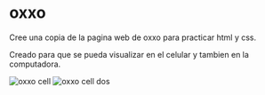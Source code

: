 # oxxo
Cree una copia de la pagina web de oxxo para practicar html y css.

Creado para que se pueda visualizar en el celular y tambien en la computadora.


























![oxxo cell](https://github.com/jesusvittee/oxxo/assets/127768350/836d0724-bde1-4825-a020-455b262be938)
![oxxo cell dos](https://github.com/jesusvittee/oxxo/assets/127768350/5ed5224f-c0cc-4b40-80f4-aaefcbc09769)
